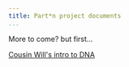```yaml
---
title: Part*n project documents
...
```


More to come? but first...

[Cousin Will's intro to DNA](cousin-will-dna.md)
